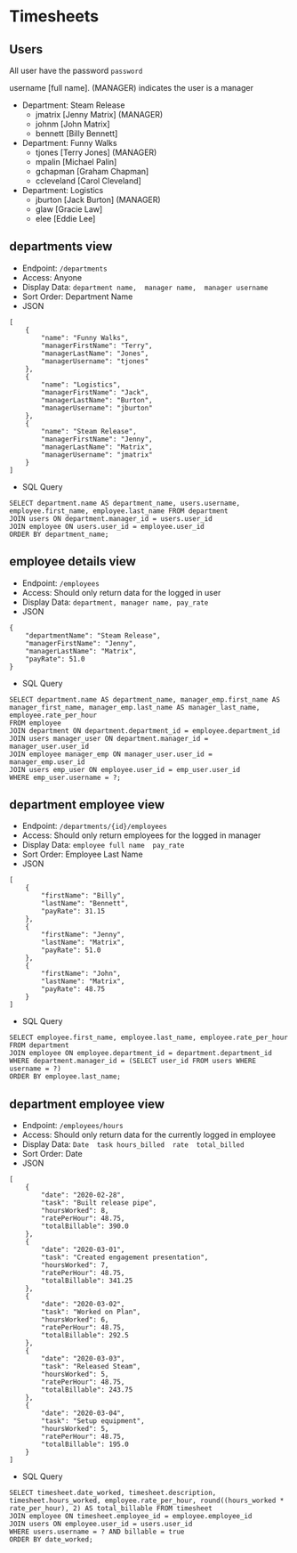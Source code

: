 # Timesheets

## Users

All user have the password `password`

username [full name].  (MANAGER) indicates the user is a manager
* Department: Steam Release
    * jmatrix [Jenny Matrix] (MANAGER)
    * johnm [John Matrix]
    * bennett [Billy Bennett]
* Department: Funny Walks
    * tjones [Terry Jones] (MANAGER) 
    * mpalin [Michael Palin]
    * gchapman [Graham Chapman]
    * ccleveland [Carol Cleveland]
* Department: Logistics
    * jburton [Jack Burton] (MANAGER)
    * glaw [Gracie Law]
    * elee [Eddie Lee]

## departments view 

- Endpoint: `/departments`
- Access: Anyone
- Display Data: `department name,  manager name,  manager username`
- Sort Order: Department Name
- JSON

```
[
    {
        "name": "Funny Walks",
        "managerFirstName": "Terry",
        "managerLastName": "Jones",
        "managerUsername": "tjones"
    },
    {
        "name": "Logistics",
        "managerFirstName": "Jack",
        "managerLastName": "Burton",
        "managerUsername": "jburton"
    },
    {
        "name": "Steam Release",
        "managerFirstName": "Jenny",
        "managerLastName": "Matrix",
        "managerUsername": "jmatrix"
    }
]
```
- SQL Query
```
SELECT department.name AS department_name, users.username, employee.first_name, employee.last_name FROM department
JOIN users ON department.manager_id = users.user_id
JOIN employee ON users.user_id = employee.user_id
ORDER BY department_name;

```

## employee details view 

- Endpoint: `/employees`
- Access: Should only return data for the logged in user
- Display Data: `department, manager name, pay_rate`
- JSON

```
{
    "departmentName": "Steam Release",
    "managerFirstName": "Jenny",
    "managerLastName": "Matrix",
    "payRate": 51.0
}

```
- SQL Query
```
SELECT department.name AS department_name, manager_emp.first_name AS manager_first_name, manager_emp.last_name AS manager_last_name, employee.rate_per_hour  
FROM employee
JOIN department ON department.department_id = employee.department_id
JOIN users manager_user ON department.manager_id = manager_user.user_id
JOIN employee manager_emp ON manager_user.user_id = manager_emp.user_id
JOIN users emp_user ON employee.user_id = emp_user.user_id
WHERE emp_user.username = ?;
```

## department employee view 

- Endpoint: `/departments/{id}/employees`
- Access: Should only return employees for the logged in manager
- Display Data: `employee full name  pay_rate`
- Sort Order: Employee Last Name
- JSON

```
[
    {
        "firstName": "Billy",
        "lastName": "Bennett",
        "payRate": 31.15
    },
    {
        "firstName": "Jenny",
        "lastName": "Matrix",
        "payRate": 51.0
    },
    {
        "firstName": "John",
        "lastName": "Matrix",
        "payRate": 48.75
    }
]
```
- SQL Query
```
SELECT employee.first_name, employee.last_name, employee.rate_per_hour 
FROM department
JOIN employee ON employee.department_id = department.department_id
WHERE department.manager_id = (SELECT user_id FROM users WHERE username = ?)
ORDER BY employee.last_name;
```


## department employee view 

- Endpoint: `/employees/hours`
- Access: Should only return data for the currently logged in employee
- Display Data: `Date  task hours_billed  rate  total_billed`
- Sort Order: Date
- JSON

```
[
    {
        "date": "2020-02-28",
        "task": "Built release pipe",
        "hoursWorked": 8,
        "ratePerHour": 48.75,
        "totalBillable": 390.0
    },
    {
        "date": "2020-03-01",
        "task": "Created engagement presentation",
        "hoursWorked": 7,
        "ratePerHour": 48.75,
        "totalBillable": 341.25
    },
    {
        "date": "2020-03-02",
        "task": "Worked on Plan",
        "hoursWorked": 6,
        "ratePerHour": 48.75,
        "totalBillable": 292.5
    },
    {
        "date": "2020-03-03",
        "task": "Released Steam",
        "hoursWorked": 5,
        "ratePerHour": 48.75,
        "totalBillable": 243.75
    },
    {
        "date": "2020-03-04",
        "task": "Setup equipment",
        "hoursWorked": 5,
        "ratePerHour": 48.75,
        "totalBillable": 195.0
    }
]
```
- SQL Query
```
SELECT timesheet.date_worked, timesheet.description, timesheet.hours_worked, employee.rate_per_hour, round((hours_worked * rate_per_hour), 2) AS total_billable FROM timesheet
JOIN employee ON timesheet.employee_id = employee.employee_id
JOIN users ON employee.user_id = users.user_id
WHERE users.username = ? AND billable = true
ORDER BY date_worked;
```